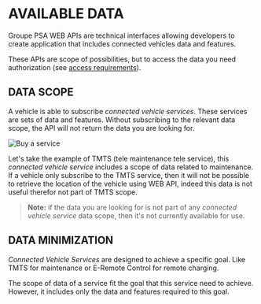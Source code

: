 # AVAILABLE DATA

Groupe PSA WEB APIs are technical interfaces allowing developers to create application that includes connected vehicles data and features.

These APIs are scope of possibilities, but to access the data you need authorization (see [access requirements]({{site.baseurl}}/connected-vehicles/access-requirements/)).

## DATA SCOPE

A vehicle is able to subscribe *connected vehicle services*. These services are sets of data and features. Without subscribing to the relevant data scope, the API will not return the data you are looking for.

![Buy a service]({{site.baseurl}}/assets/images/services-store.jpg)

Let's take the example of TMTS (tele maintenance tele service), this *connected vehicle service* includes a scope of data related to maintenance. If a vehicle only subscribe to the TMTS service, then it will not be possible to retrieve the location of the vehicle using WEB API, indeed this data is not useful therefor not part of TMTS scope.

> **Note:** if the data you are looking for is not part of any *connected vehicle service* data scope, then it's not currently available for use.


##  DATA MINIMIZATION

*Connected Vehicle Services* are designed to achieve a specific goal. Like TMTS for maintenance or E-Remote Control for remote charging.

The scope of data of a service fit the goal that this service need to achieve. However, it includes only the data and features required to this goal.

